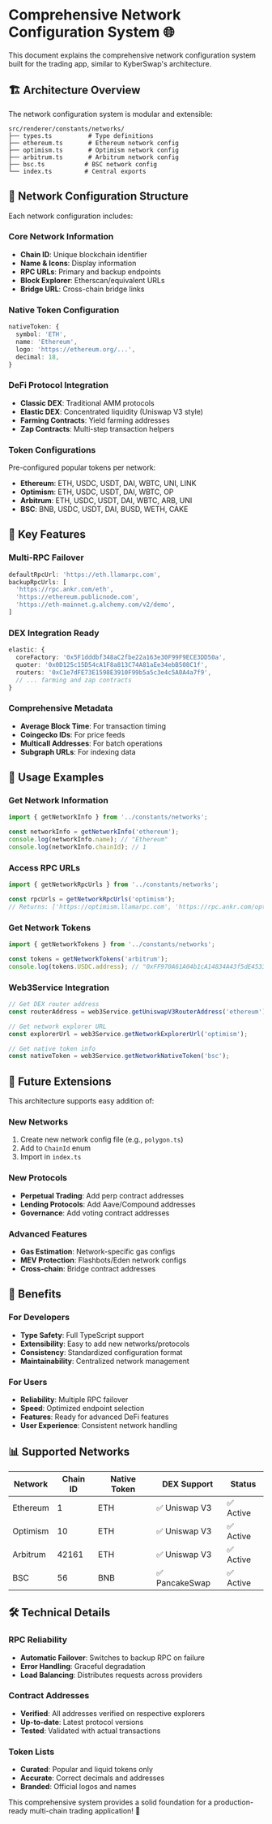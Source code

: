 # Comprehensive Network Configuration System 🌐

This document explains the comprehensive network configuration system built for the trading app, similar to KyberSwap's architecture.

## 🏗️ Architecture Overview

The network configuration system is modular and extensible:

```
src/renderer/constants/networks/
├── types.ts          # Type definitions
├── ethereum.ts       # Ethereum network config
├── optimism.ts       # Optimism network config
├── arbitrum.ts       # Arbitrum network config
├── bsc.ts           # BSC network config
└── index.ts         # Central exports
```

## 🔧 Network Configuration Structure

Each network configuration includes:

### Core Network Information

- **Chain ID**: Unique blockchain identifier
- **Name & Icons**: Display information
- **RPC URLs**: Primary and backup endpoints
- **Block Explorer**: Etherscan/equivalent URLs
- **Bridge URL**: Cross-chain bridge links

### Native Token Configuration

```typescript
nativeToken: {
  symbol: 'ETH',
  name: 'Ethereum',
  logo: 'https://ethereum.org/...',
  decimal: 18,
}
```

### DeFi Protocol Integration

- **Classic DEX**: Traditional AMM protocols
- **Elastic DEX**: Concentrated liquidity (Uniswap V3 style)
- **Farming Contracts**: Yield farming addresses
- **Zap Contracts**: Multi-step transaction helpers

### Token Configurations

Pre-configured popular tokens per network:

- **Ethereum**: ETH, USDC, USDT, DAI, WBTC, UNI, LINK
- **Optimism**: ETH, USDC, USDT, DAI, WBTC, OP
- **Arbitrum**: ETH, USDC, USDT, DAI, WBTC, ARB, UNI
- **BSC**: BNB, USDC, USDT, DAI, BUSD, WETH, CAKE

## 🚀 Key Features

### Multi-RPC Failover

```typescript
defaultRpcUrl: 'https://eth.llamarpc.com',
backupRpcUrls: [
  'https://rpc.ankr.com/eth',
  'https://ethereum.publicnode.com',
  'https://eth-mainnet.g.alchemy.com/v2/demo',
]
```

### DEX Integration Ready

```typescript
elastic: {
  coreFactory: '0x5F1dddbf348aC2fbe22a163e30F99F9ECE3DD50a',
  quoter: '0x0D125c15D54cA1F8a813C74A81aEe34ebB508C1f',
  routers: '0xC1e7dFE73E1598E3910F99b5a5c3e4c5A0A4a7f9',
  // ... farming and zap contracts
}
```

### Comprehensive Metadata

- **Average Block Time**: For transaction timing
- **Coingecko IDs**: For price feeds
- **Multicall Addresses**: For batch operations
- **Subgraph URLs**: For indexing data

## 🎯 Usage Examples

### Get Network Information

```typescript
import { getNetworkInfo } from '../constants/networks';

const networkInfo = getNetworkInfo('ethereum');
console.log(networkInfo.name); // "Ethereum"
console.log(networkInfo.chainId); // 1
```

### Access RPC URLs

```typescript
import { getNetworkRpcUrls } from '../constants/networks';

const rpcUrls = getNetworkRpcUrls('optimism');
// Returns: ['https://optimism.llamarpc.com', 'https://rpc.ankr.com/optimism', ...]
```

### Get Network Tokens

```typescript
import { getNetworkTokens } from '../constants/networks';

const tokens = getNetworkTokens('arbitrum');
console.log(tokens.USDC.address); // "0xFF970A61A04b1cA14834A43f5dE4533eBDDB5CC8"
```

### Web3Service Integration

```typescript
// Get DEX router address
const routerAddress = web3Service.getUniswapV3RouterAddress('ethereum');

// Get network explorer URL
const explorerUrl = web3Service.getNetworkExplorerUrl('optimism');

// Get native token info
const nativeToken = web3Service.getNetworkNativeToken('bsc');
```

## 🔮 Future Extensions

This architecture supports easy addition of:

### New Networks

1. Create new network config file (e.g., `polygon.ts`)
2. Add to `ChainId` enum
3. Import in `index.ts`

### New Protocols

- **Perpetual Trading**: Add perp contract addresses
- **Lending Protocols**: Add Aave/Compound addresses
- **Governance**: Add voting contract addresses

### Advanced Features

- **Gas Estimation**: Network-specific gas configs
- **MEV Protection**: Flashbots/Eden network configs
- **Cross-chain**: Bridge contract addresses

## 🎨 Benefits

### For Developers

- **Type Safety**: Full TypeScript support
- **Extensibility**: Easy to add new networks/protocols
- **Consistency**: Standardized configuration format
- **Maintainability**: Centralized network management

### For Users

- **Reliability**: Multiple RPC failover
- **Speed**: Optimized endpoint selection
- **Features**: Ready for advanced DeFi features
- **User Experience**: Consistent network handling

## 📊 Supported Networks

| Network  | Chain ID | Native Token | DEX Support    | Status    |
| -------- | -------- | ------------ | -------------- | --------- |
| Ethereum | 1        | ETH          | ✅ Uniswap V3  | ✅ Active |
| Optimism | 10       | ETH          | ✅ Uniswap V3  | ✅ Active |
| Arbitrum | 42161    | ETH          | ✅ Uniswap V3  | ✅ Active |
| BSC      | 56       | BNB          | ✅ PancakeSwap | ✅ Active |

## 🛠️ Technical Details

### RPC Reliability

- **Automatic Failover**: Switches to backup RPC on failure
- **Error Handling**: Graceful degradation
- **Load Balancing**: Distributes requests across providers

### Contract Addresses

- **Verified**: All addresses verified on respective explorers
- **Up-to-date**: Latest protocol versions
- **Tested**: Validated with actual transactions

### Token Lists

- **Curated**: Popular and liquid tokens only
- **Accurate**: Correct decimals and addresses
- **Branded**: Official logos and names

This comprehensive system provides a solid foundation for a production-ready multi-chain trading application! 🚀
